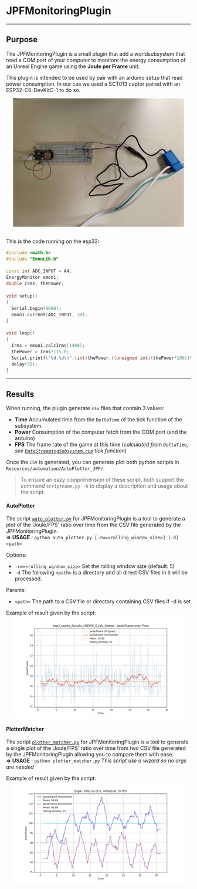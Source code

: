 # JPFMonitoringPlugin
___
## Purpose
The JPFMonitoringPlugin is a small plugin that add a worldsubsystem that read a COM port of your computer to monitore the energy consumption of an Unreal Engine game using the **Joule per Frame** unit.

This plugin is intended to be used by pair with an arduino setup that read power consumption. In our cas we used a SCT013 captor paired with an ESP32-C6-DevKitC-1 to do so.

<img src="Resources/readme_resources/arduino_monitoring_setup.jpg" alt="arduino setup" style="height:25em; width: auto; display: block; margin: auto">
<br>

This is the code running on the esp32:

```cpp
#include <math.h>
#include "EmonLib.h"

const int ADC_INPUT = A4;
EnergyMonitor emon1;
double Irms, thePower;

void setup()
{
  Serial.begin(9600);
  emon1.current(ADC_INPUT, 30);
}

void loop()
{
  Irms = emon1.calcIrms(1480);
  thePower = Irms*115.0;
  Serial.printf("%d.%d\n",(int)thePower,((unsigned int)(thePower*100))%100);
  delay(30);
}
```

___
## Results

When running, the plugin generate `csv` files that contain 3 values:
- **Time** Accumulated time from the `DeltaTime` of the tick function of the subsystem.
- **Power** Consumption of the computer fetch from the COM port (and the arduino)
- **FPS** The frame rate of the game at this time (*calculated from `DeltaTime`, see [`DataStreamingSubsystem.cpp`](Source\JPFMonitoringPlugin\Private\DataStreamingSubsystem.cpp) tick function*)

Once the `CSV` is generated, you can generate plot both python scripts in `Resources/automation/AutoPlotter_JPF/`.

> To ensure an eazy comprehension of these script, both support the command `scriptname.py -h` to display a description and usage about the script.

#### AutoPlotter
The script [`auto_plotter.py`](Resources\automation\AutoPlotter_JPF\auto_plotter.py) for JPFMonitoringPlugin is a tool to generate a plot of the 'Joule/FPS' ratio over time from the CSV file generated by the JPFMonitoringPlugin.<br>
**⇒ USAGE** : `python auto_plotter.py [-rw=<rolling_window_size>] [-d] <path>`

Options:
- `-rw=<rolling_window_size>` Set the rolling window size (default: 5)
- `-d` The following `<path>` is a directory and all direct CSV files in it will be processed.

Params:
- `<path>` The path to a CSV file or directory containing CSV files if -d is set

Example of result given by the script:
<img src="Resources/readme_resources/exp3_sweep_Results_UEDPIE_0_LVL_Sweep_chart_rw20.png" alt="example result of the autoplotter scrpit" style="height:20em; width: auto; display: block; margin: auto">


#### PlotterMatcher
The script [`plotter_matcher.py`](Resources\automation\AutoPlotter_JPF\plotter_matcher.py) for JPFMonitoringPlugin is a tool to generate a single plot of the 'Joule/FPS' ratio over time from two CSV file generated by the JPFMonitoringPlugin allowing you to compare them with ease.<br>
**⇒ USAGE** : `python plotter_matcher.py` *This script use a wizard so no args are needed*

Example of result given by the script:
<img src="Resources/readme_resources/Exp4 - POO vs ECS, limited at 10 FPS_chart_rw20.png" alt="example result of the plotter_matcher scrpit" style="height:20em; width: auto; display: block; margin: auto">
